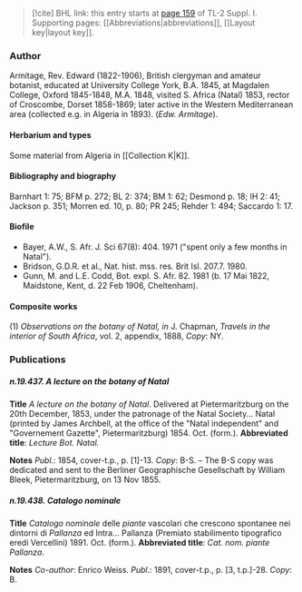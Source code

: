 > [!cite] BHL link: this entry starts at [page 159](https://www.biodiversitylibrary.org/item/103858#page/171/mode/1up) of TL-2 Suppl. I.
> Supporting pages: [[Abbreviations|abbreviations]], [[Layout key|layout key]].

### Author

Armitage, Rev. Edward (1822-1906), British clergyman and amateur botanist, educated at University College York, B.A. 1845, at Magdalen College, Oxford 1845-1848, M.A. 1848, visited S. Africa (Natal) 1853, rector of Croscombe, Dorset 1858-1869; later active in the Western Mediterranean area (collected e.g. in Algeria in 1893). (*Edw. Armitage*).

#### Herbarium and types

Some material from Algeria in [[Collection K|K]].

#### Bibliography and biography

Barnhart 1: 75; BFM p. 272; BL 2: 374; BM 1: 62; Desmond p. 18; IH 2: 41; Jackson p. 351; Morren ed. 10, p. 80; PR 245; Rehder 1: 494; Saccardo 1: 17.

#### Biofile

- Bayer, A.W., S. Afr. J. Sci 67(8): 404. 1971 ("spent only a few months in Natal").
- Bridson, G.D.R. et al., Nat. hist. mss. res. Brit Isl. 207.7. 1980.
- Gunn, M. and L.E. Codd, Bot. expl. S. Afr. 82. 1981 (b. 17 Mai 1822, Maidstone, Kent, d. 22 Feb 1906, Cheltenham).

#### Composite works

(1) *Observations on the botany of Natal, in* J. Chapman, *Travels in the* *interior of South Africa*, vol. 2, appendix, 1888, *Copy*: NY.

### Publications

##### n.19.437. A lecture on the botany of Natal

**Title**
*A lecture on the botany of Natal*. Delivered at Pietermaritzburg on the 20th December, 1853, under the patronage of the Natal Society... Natal (printed by James Archbell, at the office of the "Natal independent" and "Governement Gazette", Pietermaritzburg) 1854. Oct. (form.).
**Abbreviated title**: *Lecture Bot. Natal.*

**Notes**
*Publ*.: 1854, cover-t.p., p. \[1\]-13. *Copy*: B-S. – The B-S copy was dedicated and sent to the Berliner Geographische Gesellschaft by William Bleek, Pietermaritzburg, on 13 Nov 1855.

##### n.19.438. Catalogo nominale

**Title**
*Catalogo nominale* delle *piante* vascolari che crescono spontanee nei dintorni di *Pallanza* ed Intra... Pallanza (Premiato stabilimento tipografico eredi Vercellini) 1891. Oct. (form.).
**Abbreviated title**: *Cat. nom. piante Pallanza*.

**Notes**
*Co-author*: Enrico Weiss.
*Publ*.: 1891, cover-t.p., p. \[3, t.p.\]-28. *Copy*: B.

